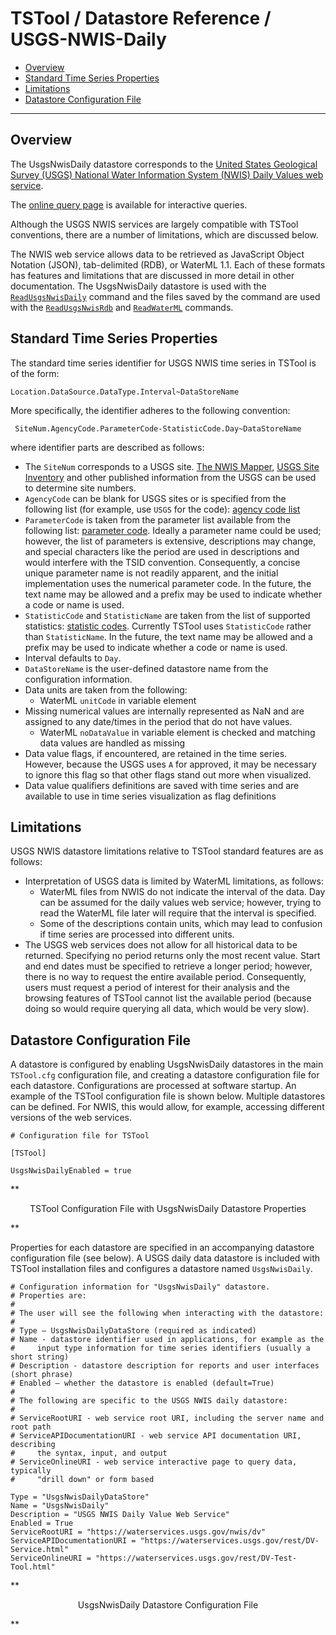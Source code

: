 # TSTool / Datastore Reference / USGS-NWIS-Daily #

*   [Overview](#overview)
*   [Standard Time Series Properties](#standard-time-series-properties)
*   [Limitations](#limitations)
*   [Datastore Configuration File](#datastore-configuration-file)

------------

## Overview ##

The UsgsNwisDaily datastore corresponds to the
[United States Geological Survey (USGS) National Water Information System (NWIS) Daily Values web service](https://waterservices.usgs.gov/rest/DV-Service.html).

The [online query page](https://waterservices.usgs.gov/rest/DV-Test-Tool.html) is available for interactive queries.

Although the USGS NWIS services are largely compatible with TSTool conventions,
there are a number of limitations, which are discussed below.

The NWIS web service allows data to be retrieved as JavaScript Object Notation (JSON),
tab-delimited (RDB), or WaterML 1.1.
Each of these formats has features and limitations that are discussed in more detail in other documentation.
The UsgsNwisDaily datastore is used with the [`ReadUsgsNwisDaily`](../../command-ref/ReadUsgsNwisDaily/ReadUsgsNwisDaily.md)
command and the files saved by the command are used with the
[`ReadUsgsNwisRdb`](../../command-ref/ReadUsgsNwisRdb/ReadUsgsNwisRdb.md) and
[`ReadWaterML`](../../command-ref/ReadWaterML/ReadWaterML.md) commands.

## Standard Time Series Properties ##

The standard time series identifier for USGS NWIS time series in TSTool is of the form:

```
Location.DataSource.DataType.Interval~DataStoreName
```

More specifically, the identifier adheres to the following convention:

```
 SiteNum.AgencyCode.ParameterCode-StatisticCode.Day~DataStoreName
```

where identifier parts are described as follows:

*   The `SiteNum` corresponds to a USGS site.
    [The NWIS Mapper](https://maps.waterdata.usgs.gov/mapper/index.html),
    [USGS Site Inventory](https://waterdata.usgs.gov/nwis/inventory) and other
    published information from the USGS can be used to determine site numbers.
*   `AgencyCode` can be blank for USGS sites or is specified from the following list (for example, use `USGS` for the code):
    [agency code list](https://nwis.waterdata.usgs.gov/nwis/help/?read_file=nwis_agency_codes&format=table)
*   `ParameterCode` is taken from the parameter list available from the following
    list:  [parameter code](https://nwis.waterdata.usgs.gov/usa/nwis/pmcodes).
    Ideally a parameter name could be used; however, the list of parameters is extensive,
    descriptions may change, and special characters like the period are used in
    descriptions and would interfere with the TSID convention.
    Consequently, a concise unique parameter name is not readily apparent, and the initial
    implementation uses the numerical parameter code.  In the future,
    the text name may be allowed and a prefix may be used to indicate whether a code or name is used.
*   `StatisticCode` and `StatisticName` are taken from the list of supported statistics:
    [statistic codes](https://help.waterdata.usgs.gov/stat_code).
    Currently TSTool uses `StatisticCode` rather than `StatisticName`.
    In the future, the text name may be allowed and a prefix may be used to indicate whether a code or name is used.
*   Interval defaults to `Day`.
*   `DataStoreName` is the user-defined datastore name from the configuration information.
*   Data units are taken from the following:
    +   WaterML `unitCode` in variable element
*   Missing numerical values are internally represented as NaN and are assigned to any date/times in the period that do not have values.
    +   WaterML `noDataValue` in variable element is checked and matching data values are handled as missing
*   Data value flags, if encountered, are retained in the time series.
    However, because the USGS uses `A` for approved, it may be necessary to
    ignore this flag so that other flags stand out more when visualized.
*   Data value qualifiers definitions are saved with time series and are
    available to use in time series visualization as flag definitions

## Limitations ##

USGS NWIS datastore limitations relative to TSTool standard features are as follows:

* Interpretation of USGS data is limited by WaterML limitations, as follows:
    +   WaterML files from NWIS do not indicate the interval of the data.
        Day can be assumed for the daily values web service;
        however, trying to read the WaterML file later will require that the interval is specified.
    +   Some of the descriptions contain units,
        which may lead to confusion if time series are processed into different units.
*   The USGS web services does not allow for all historical data to be returned.
    Specifying no period returns only the most recent value.
    Start and end dates must be specified to retrieve a longer period;
    however, there is no way to request the entire available period.
    Consequently, users must request a period of interest for their analysis and the
    browsing features of TSTool cannot list the available period
    (because doing so would require querying all data, which would be very slow).

## Datastore Configuration File ##

A datastore is configured by enabling UsgsNwisDaily datastores in the main
`TSTool.cfg` configuration file, and creating a datastore configuration file for each datastore.
Configurations are processed at software startup.
An example of the TSTool configuration file is shown below.
Multiple datastores can be defined.
For NWIS, this would allow, for example, accessing different versions of the web services.

```text
# Configuration file for TSTool

[TSTool]

UsgsNwisDailyEnabled = true
```

**<p style="text-align: center;">
TSTool Configuration File with UsgsNwisDaily Datastore Properties
</p>**

Properties for each datastore are specified in an accompanying datastore
configuration file (see below).
A USGS daily data datastore is included with TSTool installation files
and configures a datastore named `UsgsNwisDaily`.

```
# Configuration information for "UsgsNwisDaily" datastore.
# Properties are:
#
# The user will see the following when interacting with the datastore:
#
# Type – UsgsNwisDailyDataStore (required as indicated)
# Name - datastore identifier used in applications, for example as the
#     input type information for time series identifiers (usually a short string)
# Description - datastore description for reports and user interfaces (short phrase)
# Enabled – whether the datastore is enabled (default=True)
#
# The following are specific to the USGS NWIS daily datastore:
#
# ServiceRootURI - web service root URI, including the server name and root path
# ServiceAPIDocumentationURI - web service API documentation URI, describing
#     the syntax, input, and output
# ServiceOnlineURI - web service interactive page to query data, typically
#     "drill down" or form based

Type = "UsgsNwisDailyDataStore"
Name = "UsgsNwisDaily"
Description = "USGS NWIS Daily Value Web Service"
Enabled = True
ServiceRootURI = "https://waterservices.usgs.gov/nwis/dv"
ServiceAPIDocumentationURI = "https://waterservices.usgs.gov/rest/DV-Service.html"
ServiceOnlineURI = "https://waterservices.usgs.gov/rest/DV-Test-Tool.html"
```

**<p style="text-align: center;">
UsgsNwisDaily Datastore Configuration File
</p>**
